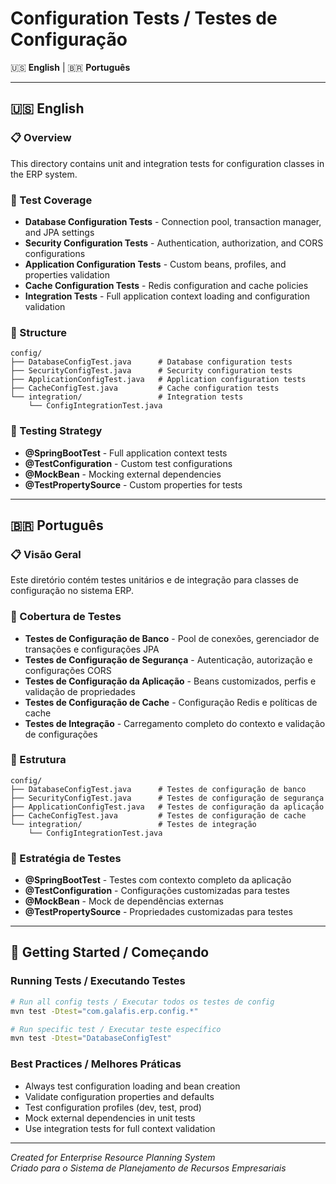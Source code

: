 # Configuration Tests / Testes de Configuração

🇺🇸 **English** | 🇧🇷 **Português**

---

## 🇺🇸 English

### 📋 Overview
This directory contains unit and integration tests for configuration classes in the ERP system.

### 🧪 Test Coverage
- **Database Configuration Tests** - Connection pool, transaction manager, and JPA settings
- **Security Configuration Tests** - Authentication, authorization, and CORS configurations
- **Application Configuration Tests** - Custom beans, profiles, and properties validation
- **Cache Configuration Tests** - Redis configuration and cache policies
- **Integration Tests** - Full application context loading and configuration validation

### 📁 Structure
```
config/
├── DatabaseConfigTest.java      # Database configuration tests
├── SecurityConfigTest.java      # Security configuration tests
├── ApplicationConfigTest.java   # Application configuration tests
├── CacheConfigTest.java         # Cache configuration tests
└── integration/                 # Integration tests
    └── ConfigIntegrationTest.java
```

### 🔧 Testing Strategy
- **@SpringBootTest** - Full application context tests
- **@TestConfiguration** - Custom test configurations
- **@MockBean** - Mocking external dependencies
- **@TestPropertySource** - Custom properties for tests

---

## 🇧🇷 Português

### 📋 Visão Geral
Este diretório contém testes unitários e de integração para classes de configuração no sistema ERP.

### 🧪 Cobertura de Testes
- **Testes de Configuração de Banco** - Pool de conexões, gerenciador de transações e configurações JPA
- **Testes de Configuração de Segurança** - Autenticação, autorização e configurações CORS
- **Testes de Configuração da Aplicação** - Beans customizados, perfis e validação de propriedades
- **Testes de Configuração de Cache** - Configuração Redis e políticas de cache
- **Testes de Integração** - Carregamento completo do contexto e validação de configurações

### 📁 Estrutura
```
config/
├── DatabaseConfigTest.java      # Testes de configuração de banco
├── SecurityConfigTest.java      # Testes de configuração de segurança
├── ApplicationConfigTest.java   # Testes de configuração da aplicação
├── CacheConfigTest.java         # Testes de configuração de cache
└── integration/                 # Testes de integração
    └── ConfigIntegrationTest.java
```

### 🔧 Estratégia de Testes
- **@SpringBootTest** - Testes com contexto completo da aplicação
- **@TestConfiguration** - Configurações customizadas para testes
- **@MockBean** - Mock de dependências externas
- **@TestPropertySource** - Propriedades customizadas para testes

---

## 🚀 Getting Started / Começando

### Running Tests / Executando Testes
```bash
# Run all config tests / Executar todos os testes de config
mvn test -Dtest="com.galafis.erp.config.*"

# Run specific test / Executar teste específico
mvn test -Dtest="DatabaseConfigTest"
```

### Best Practices / Melhores Práticas
- Always test configuration loading and bean creation
- Validate configuration properties and defaults
- Test configuration profiles (dev, test, prod)
- Mock external dependencies in unit tests
- Use integration tests for full context validation

---

*Created for Enterprise Resource Planning System*  
*Criado para o Sistema de Planejamento de Recursos Empresariais*
